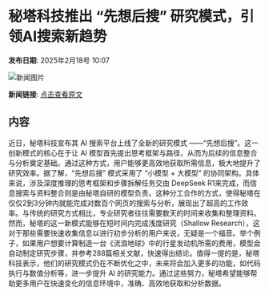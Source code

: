 # 秘塔科技推出 “先想后搜” 研究模式，引领AI搜索新趋势

**发布日期**: 2025年2月18号 10:07

![新闻图片](https://pic.chinaz.com/picmap/thumb/202304251756322709_5.jpg)

**新闻链接**: [点击查看原文](https://www.aibase.com/zh/news/15456)

## 内容

近日，秘塔科技宣布其 AI 搜索平台上线了全新的研究模式 ——“先想后搜”。这一创新模式的核心在于让 AI 模型首先提出思考框架与路径，从而为后续的信息整合与分析奠定基础。通过这种方式，用户能够更高效地获取所需信息，极大地提升了研究效率。据了解，“先想后搜” 模式采用了 “小模型 + 大模型” 的协同架构。具体来说，涉及深度推理的思考框架和步骤拆解任务交由 DeepSeek R1来完成，而信息搜索与资料整合则是由秘塔自研的模型负责。这种分工合作的方式，使得秘塔在仅仅2到3分钟内就能完成对数百个网页的搜索与分析，展现出了超高的工作效率。与传统的研究方式相比，专业研究者往往需要数天的时间来收集和整理资料。然而，秘塔的这一新模式能够在短时间内完成浅度研究（Shallow Research），这对于那些需要快速收集信息以进行初步分析的用户来说，无疑是一个福音。举个例子，如果用户想要计算制造一台《流浪地球》中的行星发动机所需的费用，模型会自动制定研究步骤，并参考288篇相关文献，快速得出结论。值得一提的是，秘塔科技表示，他们的研究模式仍在不断优化之中，未来将会加入更多的功能，如代码执行与数值分析等，进一步提升 AI 的研究能力。通过这些努力，秘塔希望能够帮助更多用户在快速变化的信息环境中，准确、高效地获取和分析数据。

